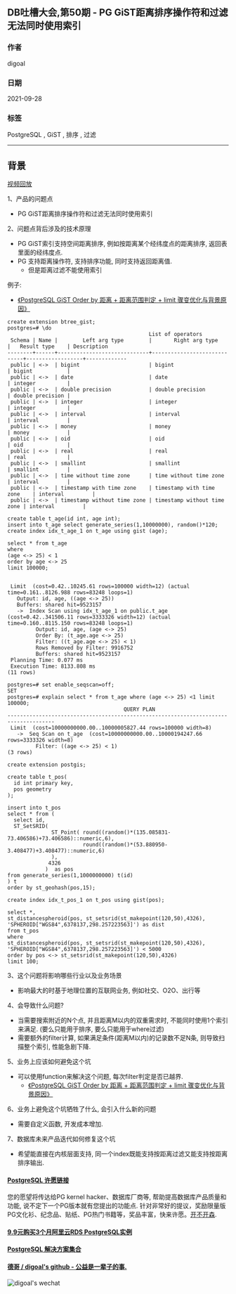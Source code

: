 ## DB吐槽大会,第50期 - PG GiST距离排序操作符和过滤无法同时使用索引  
  
### 作者  
digoal  
  
### 日期  
2021-09-28  
  
### 标签  
PostgreSQL , GiST , 排序 , 过滤     
  
----  
  
## 背景  
[视频回放](https://www.bilibili.com/video/BV1VL4y1B7Hd/)  
  
1、产品的问题点  
- PG GiST距离排序操作符和过滤无法同时使用索引  
  
2、问题点背后涉及的技术原理  
- PG GiST索引支持空间距离排序, 例如按距离某个经纬度点的距离排序, 返回表里面的经纬度点.   
- PG 支持距离操作符, 支持排序功能, 同时支持返回距离值.  
    - 但是距离过滤不能使用索引  
  
例子:  
- [《PostgreSQL GiST Order by 距离 + 距离范围判定 + limit 骤变优化与背景原因》](../201912/20191218_02.md)    
  
```  
create extension btree_gist;  
postgres=# \do  
                                             List of operators  
 Schema | Name |        Left arg type        |       Right arg type        |   Result type    | Description   
--------+------+-----------------------------+-----------------------------+------------------+-------------  
 public | <->  | bigint                      | bigint                      | bigint           |   
 public | <->  | date                        | date                        | integer          |   
 public | <->  | double precision            | double precision            | double precision |   
 public | <->  | integer                     | integer                     | integer          |   
 public | <->  | interval                    | interval                    | interval         |   
 public | <->  | money                       | money                       | money            |   
 public | <->  | oid                         | oid                         | oid              |   
 public | <->  | real                        | real                        | real             |   
 public | <->  | smallint                    | smallint                    | smallint         |   
 public | <->  | time without time zone      | time without time zone      | interval         |   
 public | <->  | timestamp with time zone    | timestamp with time zone    | interval         |   
 public | <->  | timestamp without time zone | timestamp without time zone | interval         |   
  
create table t_age(id int, age int);    
insert into t_age select generate_series(1,10000000), random()*120;    
create index idx_t_age_1 on t_age using gist (age);    
    
select * from t_age     
where     
(age <-> 25) < 1     
order by age <-> 25     
limit 100000;    
  
  
 Limit  (cost=0.42..10245.61 rows=100000 width=12) (actual time=0.161..8126.988 rows=83248 loops=1)  
   Output: id, age, ((age <-> 25))  
   Buffers: shared hit=9523157  
   ->  Index Scan using idx_t_age_1 on public.t_age  (cost=0.42..341506.11 rows=3333326 width=12) (actual time=0.160..8115.150 rows=83248 loops=1)  
         Output: id, age, (age <-> 25)  
         Order By: (t_age.age <-> 25)  
         Filter: ((t_age.age <-> 25) < 1)  
         Rows Removed by Filter: 9916752  
         Buffers: shared hit=9523157  
 Planning Time: 0.077 ms  
 Execution Time: 8133.808 ms  
(11 rows)  
  
postgres=# set enable_seqscan=off;  
SET  
postgres=# explain select * from t_age where (age <-> 25) <1 limit 100000;  
                                     QUERY PLAN                                        
-------------------------------------------------------------------------------------  
 Limit  (cost=10000000000.00..10000005827.44 rows=100000 width=8)  
   ->  Seq Scan on t_age  (cost=10000000000.00..10000194247.66 rows=3333326 width=8)  
         Filter: ((age <-> 25) < 1)  
(3 rows)  
```  
  
```  
create extension postgis;        
        
create table t_pos(        
  id int primary key,        
  pos geometry        
);      
    
insert into t_pos         
select * from (        
  select id,        
  ST_SetSRID(        
              ST_Point( round((random()*(135.085831-73.406586)+73.406586)::numeric,6),            
                        round((random()*(53.880950-3.408477)+3.408477)::numeric,6)            
              ),        
             4326        
            )  as pos        
from generate_series(1,1000000000) t(id)         
) t        
order by st_geohash(pos,15);        
        
create index idx_t_pos_1 on t_pos using gist(pos);      
  
select *,     
st_distancespheroid(pos, st_setsrid(st_makepoint(120,50),4326), 'SPHEROID["WGS84",6378137,298.257223563]') as dist     
from t_pos     
where     
st_distancespheroid(pos, st_setsrid(st_makepoint(120,50),4326), 'SPHEROID["WGS84",6378137,298.257223563]') < 5000     
order by pos <-> st_setsrid(st_makepoint(120,50),4326)     
limit 100;     
```  
  
3、这个问题将影响哪些行业以及业务场景    
- 影响最大的时基于地理位置的互联网业务, 例如社交、O2O、出行等    
  
4、会导致什么问题?  
- 当需要搜索附近的N个点, 并且距离M以内的双重需求时, 不能同时使用1个索引来满足.  (要么只能用于排序, 要么只能用于where过滤)  
- 需要额外的filter计算, 如果满足条件(距离M以内)的记录数不足N条, 则导致扫描整个索引, 性能急剧下降.    
  
5、业务上应该如何避免这个坑  
- 可以使用function来解决这个问题, 每次filter判定是否已越界.   
    - [《PostgreSQL GiST Order by 距离 + 距离范围判定 + limit 骤变优化与背景原因》](../201912/20191218_02.md)    
  
6、业务上避免这个坑牺牲了什么, 会引入什么新的问题  
- 需要自定义函数, 开发成本增加.   
  
7、数据库未来产品迭代如何修复这个坑  
- 希望能直接在内核层面支持, 同一个index既能支持按距离过滤又能支持按距离排序输出.   
  
  
#### [PostgreSQL 许愿链接](https://github.com/digoal/blog/issues/76 "269ac3d1c492e938c0191101c7238216")
您的愿望将传达给PG kernel hacker、数据库厂商等, 帮助提高数据库产品质量和功能, 说不定下一个PG版本就有您提出的功能点. 针对非常好的提议，奖励限量版PG文化衫、纪念品、贴纸、PG热门书籍等，奖品丰富，快来许愿。[开不开森](https://github.com/digoal/blog/issues/76 "269ac3d1c492e938c0191101c7238216").  
  
  
#### [9.9元购买3个月阿里云RDS PostgreSQL实例](https://www.aliyun.com/database/postgresqlactivity "57258f76c37864c6e6d23383d05714ea")
  
  
#### [PostgreSQL 解决方案集合](https://yq.aliyun.com/topic/118 "40cff096e9ed7122c512b35d8561d9c8")
  
  
#### [德哥 / digoal's github - 公益是一辈子的事.](https://github.com/digoal/blog/blob/master/README.md "22709685feb7cab07d30f30387f0a9ae")
  
  
![digoal's wechat](../pic/digoal_weixin.jpg "f7ad92eeba24523fd47a6e1a0e691b59")
  
